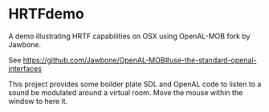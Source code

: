 HRTFdemo
========

A demo illustrating HRTF capabilities on OSX using OpenAL-MOB fork by Jawbone.

See https://github.com/Jawbone/OpenAL-MOB#use-the-standard-openal-interfaces

This project provides some boilder plate SDL and OpenAL code to listen to a sound be modulated around a virtual room. Move the mouse within the window to here it.
